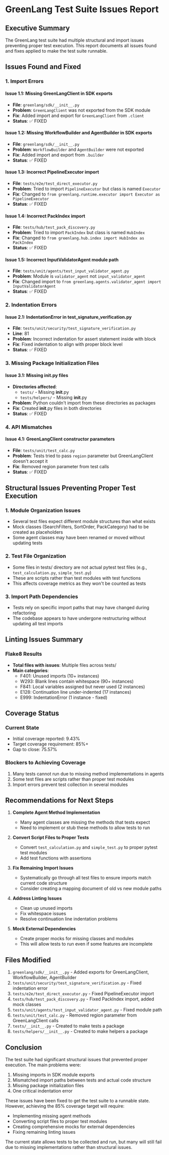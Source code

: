 # GreenLang Test Suite Issues Report

## Executive Summary
The GreenLang test suite had multiple structural and import issues preventing proper test execution. This report documents all issues found and fixes applied to make the test suite runnable.

## Issues Found and Fixed

### 1. Import Errors

#### Issue 1.1: Missing GreenLangClient in SDK exports
- **File**: `greenlang/sdk/__init__.py`
- **Problem**: `GreenLangClient` was not exported from the SDK module
- **Fix**: Added import and export for `GreenLangClient` from `.client`
- **Status**: ✅ FIXED

#### Issue 1.2: Missing WorkflowBuilder and AgentBuilder in SDK exports
- **File**: `greenlang/sdk/__init__.py`
- **Problem**: `WorkflowBuilder` and `AgentBuilder` were not exported
- **Fix**: Added import and export from `.builder`
- **Status**: ✅ FIXED

#### Issue 1.3: Incorrect PipelineExecutor import
- **File**: `tests/e2e/test_direct_executor.py`
- **Problem**: Tried to import `PipelineExecutor` but class is named `Executor`
- **Fix**: Changed to `from greenlang.runtime.executor import Executor as PipelineExecutor`
- **Status**: ✅ FIXED

#### Issue 1.4: Incorrect PackIndex import
- **File**: `tests/hub/test_pack_discovery.py`
- **Problem**: Tried to import `PackIndex` but class is named `HubIndex`
- **Fix**: Changed to `from greenlang.hub.index import HubIndex as PackIndex`
- **Status**: ✅ FIXED

#### Issue 1.5: Incorrect InputValidatorAgent module path
- **File**: `tests/unit/agents/test_input_validator_agent.py`
- **Problem**: Module is `validator_agent` not `input_validator_agent`
- **Fix**: Changed import to `from greenlang.agents.validator_agent import InputValidatorAgent`
- **Status**: ✅ FIXED

### 2. Indentation Errors

#### Issue 2.1: IndentationError in test_signature_verification.py
- **File**: `tests/unit/security/test_signature_verification.py`
- **Line**: 81
- **Problem**: Incorrect indentation for assert statement inside with block
- **Fix**: Fixed indentation to align with proper block level
- **Status**: ✅ FIXED

### 3. Missing Package Initialization Files

#### Issue 3.1: Missing __init__.py files
- **Directories affected**:
  - `tests/` - Missing __init__.py
  - `tests/helpers/` - Missing __init__.py
- **Problem**: Python couldn't import from these directories as packages
- **Fix**: Created __init__.py files in both directories
- **Status**: ✅ FIXED

### 4. API Mismatches

#### Issue 4.1: GreenLangClient constructor parameters
- **File**: `tests/unit/test_calc.py`
- **Problem**: Tests tried to pass `region` parameter but GreenLangClient doesn't accept it
- **Fix**: Removed region parameter from test calls
- **Status**: ✅ FIXED

## Structural Issues Preventing Proper Test Execution

### 1. Module Organization Issues
- Several test files expect different module structures than what exists
- Mock classes (SearchFilters, SortOrder, PackCategory) had to be created as placeholders
- Some agent classes may have been renamed or moved without updating tests

### 2. Test File Organization
- Some files in tests/ directory are not actual pytest test files (e.g., `test_calculation.py`, `simple_test.py`)
- These are scripts rather than test modules with test functions
- This affects coverage metrics as they won't be counted as tests

### 3. Import Path Dependencies
- Tests rely on specific import paths that may have changed during refactoring
- The codebase appears to have undergone restructuring without updating all test imports

## Linting Issues Summary

### Flake8 Results
- **Total files with issues**: Multiple files across tests/
- **Main categories**:
  - F401: Unused imports (10+ instances)
  - W293: Blank lines contain whitespace (90+ instances)
  - F841: Local variables assigned but never used (2 instances)
  - E128: Continuation line under-indented (17 instances)
  - E999: IndentationError (1 instance - fixed)

## Coverage Status

### Current State
- Initial coverage reported: 9.43%
- Target coverage requirement: 85%+
- Gap to close: 75.57%

### Blockers to Achieving Coverage
1. Many tests cannot run due to missing method implementations in agents
2. Some test files are scripts rather than proper test modules
3. Import errors prevent test collection in several modules

## Recommendations for Next Steps

1. **Complete Agent Method Implementation**
   - Many agent classes are missing the methods that tests expect
   - Need to implement or stub these methods to allow tests to run

2. **Convert Script Files to Proper Tests**
   - Convert `test_calculation.py` and `simple_test.py` to proper pytest test modules
   - Add test functions with assertions

3. **Fix Remaining Import Issues**
   - Systematically go through all test files to ensure imports match current code structure
   - Consider creating a mapping document of old vs new module paths

4. **Address Linting Issues**
   - Clean up unused imports
   - Fix whitespace issues
   - Resolve continuation line indentation problems

5. **Mock External Dependencies**
   - Create proper mocks for missing classes and modules
   - This will allow tests to run even if some features are incomplete

## Files Modified

1. `greenlang/sdk/__init__.py` - Added exports for GreenLangClient, WorkflowBuilder, AgentBuilder
2. `tests/unit/security/test_signature_verification.py` - Fixed indentation error
3. `tests/e2e/test_direct_executor.py` - Fixed PipelineExecutor import
4. `tests/hub/test_pack_discovery.py` - Fixed PackIndex import, added mock classes
5. `tests/unit/agents/test_input_validator_agent.py` - Fixed module path
6. `tests/unit/test_calc.py` - Removed region parameter from GreenLangClient calls
7. `tests/__init__.py` - Created to make tests a package
8. `tests/helpers/__init__.py` - Created to make helpers a package

## Conclusion

The test suite had significant structural issues that prevented proper execution. The main problems were:
1. Missing imports in SDK module exports
2. Mismatched import paths between tests and actual code structure
3. Missing package initialization files
4. One critical indentation error

These issues have been fixed to get the test suite to a runnable state. However, achieving the 85% coverage target will require:
- Implementing missing agent methods
- Converting script files to proper test modules
- Creating comprehensive mocks for external dependencies
- Fixing remaining linting issues

The current state allows tests to be collected and run, but many will still fail due to missing implementations rather than structural issues.